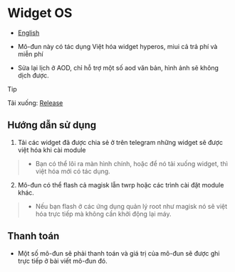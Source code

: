 # Widget OS

+ [English](./EN.md)

+ Mô-đun này có tác dụng Việt hóa widget hyperos, miui cả trả phí và miễn phí

+ Sửa lại lịch ở AOD, chỉ hỗ trợ một số aod văn bản, hình ảnh sẽ không dịch được.

> [!Tip]
> Tải xuống: [Release](https://github.com/Zenlua/Widget/releases)

**Hướng dẫn sử dụng**
---

1. Tải các widget đã được chia sẻ ở trên telegram những widget sẽ được việt hóa khi cài module

> - Bạn có thể lôi ra màn hình chính, hoặc để nó tải xuống widget, thì việt hóa mới có tác dụng.

2. Mô-đun có thể flash cả magisk lẫn twrp hoặc các trình cài đặt module khác.

> + Nếu bạn flash ở các ứng dụng quản lý root như magisk nó sẽ việt hóa trực tiếp mà không cần khởi động lại máy.

**Thanh toán**
---

+ Một số mô-đun sẽ phải thanh toán và giá trị của mô-đun sẽ được ghi trực tiếp ở bài viết mô-đun đó.

